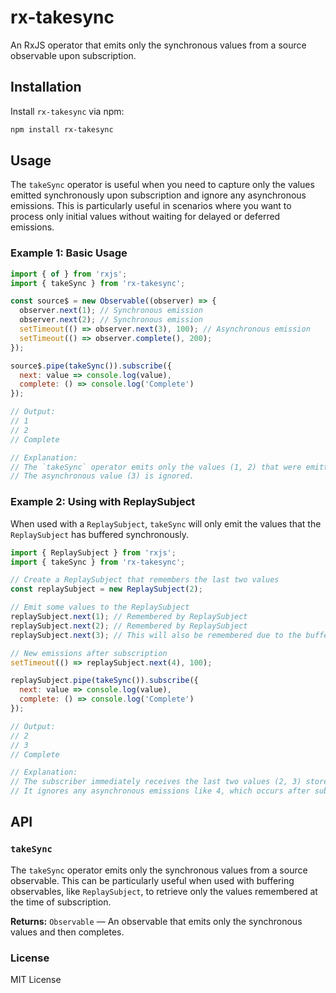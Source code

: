 # rx-takesync

An RxJS operator that emits only the synchronous values from a source observable upon subscription.

## Installation

Install `rx-takesync` via npm:

```bash
npm install rx-takesync
```

## Usage

The `takeSync` operator is useful when you need to capture only the values emitted synchronously upon subscription and ignore any asynchronous emissions. This is particularly useful in scenarios where you want to process only initial values without waiting for delayed or deferred emissions.

### Example 1: Basic Usage

```javascript
import { of } from 'rxjs';
import { takeSync } from 'rx-takesync';

const source$ = new Observable((observer) => {
  observer.next(1); // Synchronous emission
  observer.next(2); // Synchronous emission
  setTimeout(() => observer.next(3), 100); // Asynchronous emission
  setTimeout(() => observer.complete(), 200);
});

source$.pipe(takeSync()).subscribe({
  next: value => console.log(value),
  complete: () => console.log('Complete')
});

// Output:
// 1
// 2
// Complete

// Explanation:
// The `takeSync` operator emits only the values (1, 2) that were emitted synchronously by the source.
// The asynchronous value (3) is ignored.
```

### Example 2: Using with ReplaySubject

When used with a `ReplaySubject`, `takeSync` will only emit the values that the `ReplaySubject` has buffered synchronously.

```javascript
import { ReplaySubject } from 'rxjs';
import { takeSync } from 'rx-takesync';

// Create a ReplaySubject that remembers the last two values
const replaySubject = new ReplaySubject(2);

// Emit some values to the ReplaySubject
replaySubject.next(1); // Remembered by ReplaySubject
replaySubject.next(2); // Remembered by ReplaySubject
replaySubject.next(3); // This will also be remembered due to the buffer size

// New emissions after subscription
setTimeout(() => replaySubject.next(4), 100);

replaySubject.pipe(takeSync()).subscribe({
  next: value => console.log(value),
  complete: () => console.log('Complete')
});

// Output:
// 2
// 3
// Complete

// Explanation:
// The subscriber immediately receives the last two values (2, 3) stored in the ReplaySubject.
// It ignores any asynchronous emissions like 4, which occurs after subscription.
```

## API

### `takeSync`

The `takeSync` operator emits only the synchronous values from a source observable. This can be particularly useful when used with buffering observables, like `ReplaySubject`, to retrieve only the values remembered at the time of subscription.

**Returns:** `Observable` — An observable that emits only the synchronous values and then completes.

### License

MIT License
